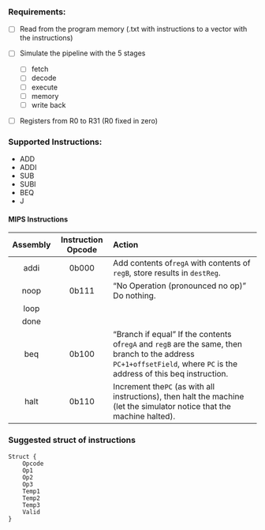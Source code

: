### Requirements:

* [ ] Read from the program memory (.txt with instructions to a vector with the instructions)
* [ ] Simulate the pipeline with the 5 stages

  * [ ] fetch
  * [ ] decode
  * [ ] execute
  * [ ] memory
  * [ ] write back
* [ ] Registers from R0 to R31 (R0 fixed in zero)

### Supported Instructions:

- ADD
- ADDI
- SUB
- SUBI
- BEQ
- J

#### MIPS Instructions


| Assembly | Instruction Opcode | Action                                                                                                                                                                  |
| :--------: | :------------------: | :------------------------------------------------------------------------------------------------------------------------------------------------------------------------ |
|   addi   |       0b000       | Add contents of`regA` with contents of `regB`, store results in `destReg`.                                                                                              |
|   noop   |       0b111       | “No Operation (pronounced no op)” Do nothing.                                                                                                                         |
|   loop   |                   |                                                                                                                                                                         |
|   done   |                   |                                                                                                                                                                         |
|   beq   |       0b100       | “Branch if equal” If the contents of`regA` and `regB` are the same, then branch to the address `PC+1+offsetField`, where `PC` is the address of this beq instruction. |
|   halt   |       0b110       | Increment the`PC` (as with all instructions), then halt the machine (let the simulator notice that the machine halted).                                                 |

### Suggested struct of instructions

```
Struct {
    Opcode
    Op1
    Op2
    Op3
    Temp1
    Temp2
    Temp3
    Valid
}
```
